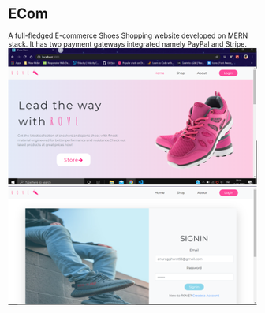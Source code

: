 # ECom

A full-fledged E-commerce Shoes Shopping website developed on MERN stack. It has two payment gateways integrated namely PayPal and Stripe.
![Home_Page](./home.png?raw=true "sign_in")
![SignIn_Page](./signin.PNG?raw=true "sign_in")

